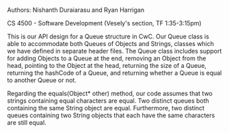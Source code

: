 Authors: Nishanth Duraiarasu and Ryan Harrigan

CS 4500 - Software Development (Vesely's section, TF 1:35-3:15pm)

This is our API design for a Queue structure in CwC. Our Queue class is able to
accommodate both Queues of Objects and Strings, classes which we have defined in
separate header files. The Queue class includes support for adding Objects to a
Queue at the end, removing an Object from the head, pointing to the Object at the
head, returning the size of a Queue, returning the hashCode of a Queue, and
returning whether a Queue is equal to another Queue or not.

Regarding the equals(Object* other) method, our code assumes that two strings
containing equal characters are equal. Two distinct queues both containing the
same String object are equal. Furthermore, two distinct queues containing two
String objects that each have the same characters are still equal.